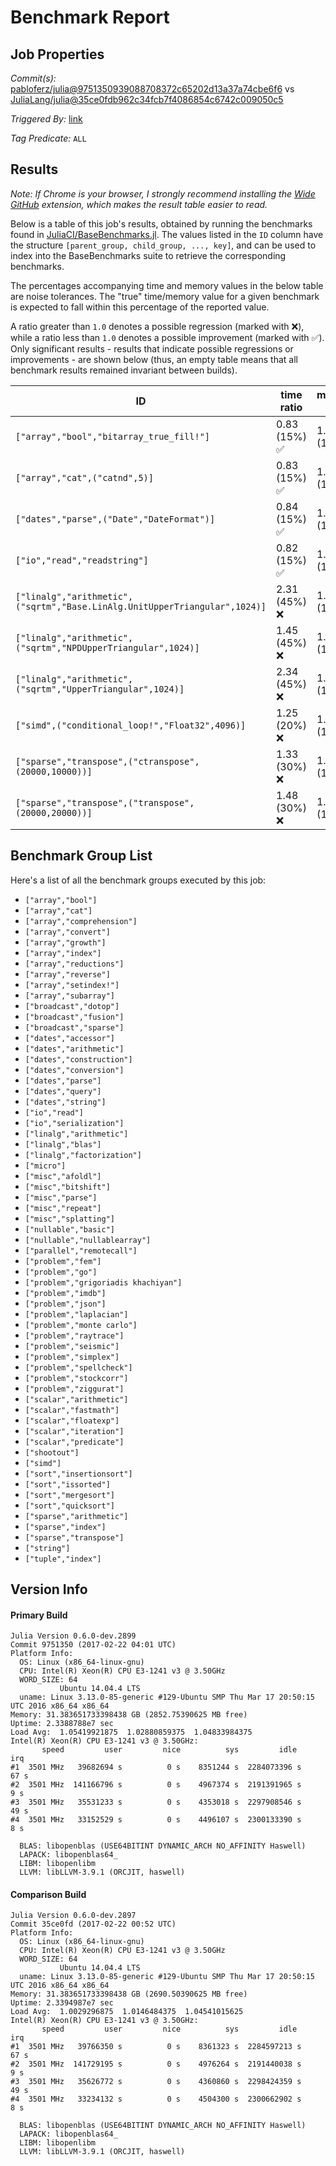 # Benchmark Report

## Job Properties

*Commit(s):* [pabloferz/julia@9751350939088708372c65202d13a37a74cbe6f6](https://github.com/pabloferz/julia/commit/9751350939088708372c65202d13a37a74cbe6f6) vs [JuliaLang/julia@35ce0fdb962c34fcb7f4086854c6742c009050c5](https://github.com/JuliaLang/julia/commit/35ce0fdb962c34fcb7f4086854c6742c009050c5)

*Triggered By:* [link](https://github.com/JuliaLang/julia/pull/20720#issuecomment-281564098)

*Tag Predicate:* `ALL`

## Results

*Note: If Chrome is your browser, I strongly recommend installing the [Wide GitHub](https://chrome.google.com/webstore/detail/wide-github/kaalofacklcidaampbokdplbklpeldpj?hl=en)
extension, which makes the result table easier to read.*

Below is a table of this job's results, obtained by running the benchmarks found in
[JuliaCI/BaseBenchmarks.jl](https://github.com/JuliaCI/BaseBenchmarks.jl). The values
listed in the `ID` column have the structure `[parent_group, child_group, ..., key]`,
and can be used to index into the BaseBenchmarks suite to retrieve the corresponding
benchmarks.

The percentages accompanying time and memory values in the below table are noise tolerances. The "true"
time/memory value for a given benchmark is expected to fall within this percentage of the reported value.

A ratio greater than `1.0` denotes a possible regression (marked with :x:), while a ratio less
than `1.0` denotes a possible improvement (marked with :white_check_mark:). Only significant results - results
that indicate possible regressions or improvements - are shown below (thus, an empty table means that all
benchmark results remained invariant between builds).

| ID | time ratio | memory ratio |
|----|------------|--------------|
| `["array","bool","bitarray_true_fill!"]` | 0.83 (15%) :white_check_mark: | 1.00 (1%)  |
| `["array","cat",("catnd",5)]` | 0.83 (15%) :white_check_mark: | 1.00 (1%)  |
| `["dates","parse",("Date","DateFormat")]` | 0.84 (15%) :white_check_mark: | 1.00 (1%)  |
| `["io","read","readstring"]` | 0.82 (15%) :white_check_mark: | 1.00 (1%)  |
| `["linalg","arithmetic",("sqrtm","Base.LinAlg.UnitUpperTriangular",1024)]` | 2.31 (45%) :x: | 1.00 (1%)  |
| `["linalg","arithmetic",("sqrtm","NPDUpperTriangular",1024)]` | 1.45 (45%) :x: | 1.00 (1%)  |
| `["linalg","arithmetic",("sqrtm","UpperTriangular",1024)]` | 2.34 (45%) :x: | 1.00 (1%)  |
| `["simd",("conditional_loop!","Float32",4096)]` | 1.25 (20%) :x: | 1.00 (1%)  |
| `["sparse","transpose",("ctranspose",(20000,10000))]` | 1.33 (30%) :x: | 1.00 (1%)  |
| `["sparse","transpose",("transpose",(20000,20000))]` | 1.48 (30%) :x: | 1.00 (1%)  |

## Benchmark Group List

Here's a list of all the benchmark groups executed by this job:

- `["array","bool"]`
- `["array","cat"]`
- `["array","comprehension"]`
- `["array","convert"]`
- `["array","growth"]`
- `["array","index"]`
- `["array","reductions"]`
- `["array","reverse"]`
- `["array","setindex!"]`
- `["array","subarray"]`
- `["broadcast","dotop"]`
- `["broadcast","fusion"]`
- `["broadcast","sparse"]`
- `["dates","accessor"]`
- `["dates","arithmetic"]`
- `["dates","construction"]`
- `["dates","conversion"]`
- `["dates","parse"]`
- `["dates","query"]`
- `["dates","string"]`
- `["io","read"]`
- `["io","serialization"]`
- `["linalg","arithmetic"]`
- `["linalg","blas"]`
- `["linalg","factorization"]`
- `["micro"]`
- `["misc","afoldl"]`
- `["misc","bitshift"]`
- `["misc","parse"]`
- `["misc","repeat"]`
- `["misc","splatting"]`
- `["nullable","basic"]`
- `["nullable","nullablearray"]`
- `["parallel","remotecall"]`
- `["problem","fem"]`
- `["problem","go"]`
- `["problem","grigoriadis khachiyan"]`
- `["problem","imdb"]`
- `["problem","json"]`
- `["problem","laplacian"]`
- `["problem","monte carlo"]`
- `["problem","raytrace"]`
- `["problem","seismic"]`
- `["problem","simplex"]`
- `["problem","spellcheck"]`
- `["problem","stockcorr"]`
- `["problem","ziggurat"]`
- `["scalar","arithmetic"]`
- `["scalar","fastmath"]`
- `["scalar","floatexp"]`
- `["scalar","iteration"]`
- `["scalar","predicate"]`
- `["shootout"]`
- `["simd"]`
- `["sort","insertionsort"]`
- `["sort","issorted"]`
- `["sort","mergesort"]`
- `["sort","quicksort"]`
- `["sparse","arithmetic"]`
- `["sparse","index"]`
- `["sparse","transpose"]`
- `["string"]`
- `["tuple","index"]`

## Version Info

#### Primary Build

```
Julia Version 0.6.0-dev.2899
Commit 9751350 (2017-02-22 04:01 UTC)
Platform Info:
  OS: Linux (x86_64-linux-gnu)
  CPU: Intel(R) Xeon(R) CPU E3-1241 v3 @ 3.50GHz
  WORD_SIZE: 64
           Ubuntu 14.04.4 LTS
  uname: Linux 3.13.0-85-generic #129-Ubuntu SMP Thu Mar 17 20:50:15 UTC 2016 x86_64 x86_64
Memory: 31.383651733398438 GB (2852.75390625 MB free)
Uptime: 2.3388788e7 sec
Load Avg:  1.05419921875  1.02880859375  1.04833984375
Intel(R) Xeon(R) CPU E3-1241 v3 @ 3.50GHz: 
       speed         user         nice          sys         idle          irq
#1  3501 MHz   39682694 s          0 s    8351244 s  2284073396 s         67 s
#2  3501 MHz  141166796 s          0 s    4967374 s  2191391965 s          9 s
#3  3501 MHz   35531233 s          0 s    4353018 s  2297908546 s         49 s
#4  3501 MHz   33152529 s          0 s    4496107 s  2300133390 s          8 s

  BLAS: libopenblas (USE64BITINT DYNAMIC_ARCH NO_AFFINITY Haswell)
  LAPACK: libopenblas64_
  LIBM: libopenlibm
  LLVM: libLLVM-3.9.1 (ORCJIT, haswell)

```

#### Comparison Build

```
Julia Version 0.6.0-dev.2897
Commit 35ce0fd (2017-02-22 00:52 UTC)
Platform Info:
  OS: Linux (x86_64-linux-gnu)
  CPU: Intel(R) Xeon(R) CPU E3-1241 v3 @ 3.50GHz
  WORD_SIZE: 64
           Ubuntu 14.04.4 LTS
  uname: Linux 3.13.0-85-generic #129-Ubuntu SMP Thu Mar 17 20:50:15 UTC 2016 x86_64 x86_64
Memory: 31.383651733398438 GB (2690.50390625 MB free)
Uptime: 2.3394987e7 sec
Load Avg:  1.0029296875  1.0146484375  1.04541015625
Intel(R) Xeon(R) CPU E3-1241 v3 @ 3.50GHz: 
       speed         user         nice          sys         idle          irq
#1  3501 MHz   39766350 s          0 s    8361323 s  2284597213 s         67 s
#2  3501 MHz  141729195 s          0 s    4976264 s  2191440038 s          9 s
#3  3501 MHz   35626772 s          0 s    4360860 s  2298424359 s         49 s
#4  3501 MHz   33234132 s          0 s    4504300 s  2300662902 s          8 s

  BLAS: libopenblas (USE64BITINT DYNAMIC_ARCH NO_AFFINITY Haswell)
  LAPACK: libopenblas64_
  LIBM: libopenlibm
  LLVM: libLLVM-3.9.1 (ORCJIT, haswell)

```
